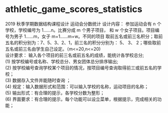 # athletic_game_scores_statistics
2019 秋季学期数据结构课程设计 运动会分数统计
    设计内容： 参加运动会有 n 个学校，学校编号为 1……n。比赛分成 m 个男子项目， 和 w 个女子项目。项目编号为男子 1……m，女子 m+1……m+w。不同的项目 取前五名或前三名积分；取前五名的积分别为：7、5、3、2、1，前三名的积分分别为： 5、 3、 2；哪些取前五名或前三名由学生自己设定。（m<=20,n<=20)  
    设计要求： 输入各个项目的前三名或前五名的成绩，能统计各学校总分;  
    (1) 按学校编号或名称、学校总分、男女团体总分排序输出;  
    (2) 按学校编号查询学校某个项目的情况，按项目编号查询取得前三或前五名的学校；  
    (3) 数据存入文件并能随时查询 ；  
    (4) 规定：输入数据形式和范围：可以输入学校的名称，运动项目的名称；  
    (5) 输出形式：有合理的提示，各学校分数为整形；  
    (6) 界面要求：有合理的提示，每个功能可以设立菜单，根据提示，完成相关的功能； 
